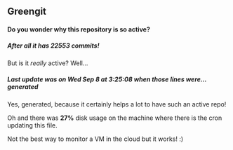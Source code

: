 ## Greengit

#### Do you wonder why this repository is so active?

##### After all it has 22553 commits!

But is it *really* active? Well...

##### Last update was on Wed Sep 8 at 3:25:08 when those lines were... generated

Yes, generated, because it certainly helps a lot to have such an active repo!

Oh and there was **27%** disk usage on the machine
where there is the cron updating this file.

Not the best way to monitor a VM in the cloud but it works! :)

